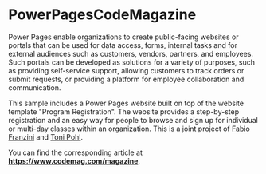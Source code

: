 # PowerPagesCodeMagazine

Power Pages enable organizations to create public-facing websites or portals that can be used for data access, forms, internal tasks and for external audiences such as customers, vendors, partners, and employees. Such portals can be developed as solutions for a variety of purposes, such as providing self-service support, allowing customers to track orders or submit requests, or providing a platform for employee collaboration and communication.

This sample includes a Power Pages website built on top of the website template "Program Registration". The website provides a step-by-step registration and an easy way for people to browse and sign up for individual or multi-day classes within an organization. This is a joint project of [Fabio Franzini](https://twitter.com/franzinifabio) and [Toni Pohl](https://twitter.com/atwork).

You can find the corresponding article at **https://www.codemag.com/magazine**.
